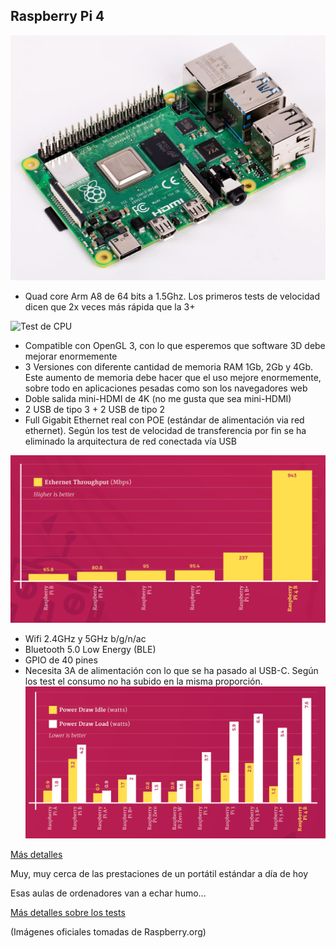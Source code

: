 ## Raspberry Pi 4

![Raspberry 4](./images/Raspberry-Pi-4-hero-shot.jpg)

* Quad core Arm A8 de 64 bits a 1.5Ghz. Los primeros tests de velocidad dicen que 2x veces más rápida que la 3+

![Test de CPU](./images/2019-06-21-15_40_11-Window.png)

* Compatible con OpenGL 3, con lo que esperemos que software 3D debe mejorar enormemente
* 3 Versiones con diferente cantidad de memoria RAM 1Gb, 2Gb y 4Gb. Este aumento de memoria debe hacer que el uso mejore enormemente, sobre todo en aplicaciones pesadas como son los navegadores web
* Doble salida mini-HDMI de 4K (no me gusta que sea mini-HDMI)
* 2 USB de tipo 3 + 2 USB de tipo 2
* Full Gigabit Ethernet real con POE (estándar de alimentación via red ethernet). Según los test de velocidad de transferencia por fin se ha eliminado la arquitectura de red conectada vía USB

![Test de red](./images/2019-06-21-15_43_22-Window.webp)  
* Wifi 2.4GHz y 5GHz b/g/n/ac
* Bluetooth 5.0 Low Energy (BLE)
* GPIO de 40 pines
* Necesita 3A de alimentación con lo que se ha pasado al USB-C. Según los test el consumo no ha subido en la misma proporción.
![Gest de consumo](./images/2019-06-21-15_44_14-Window.webp)

[Más detalles](https://www.raspberrypi.org/magpi/raspberry-pi-4-specs-benchmarks/)

Muy, muy cerca de las prestaciones de un portátil estándar a día de hoy

Esas aulas de ordenadores van a echar humo...

[Más detalles sobre los tests](https://www.raspberrypi.org/magpi/raspberry-pi-4-specs-benchmarks/)

(Imágenes oficiales tomadas de Raspberry.org)
